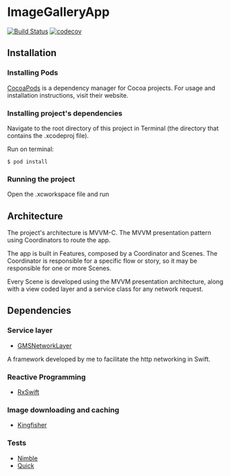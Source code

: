 # ImageGalleryApp

[![Build Status](https://travis-ci.com/GabrielSilveiraa/ImageGalleryApp.svg?token=7saYWsx5v6apX8usgxcf&branch=master)](https://travis-ci.com/GabrielSilveiraa/ImageGalleryApp) [![codecov](https://codecov.io/gh/GabrielSilveiraa/ImageGalleryApp/branch/develop/graph/badge.svg?token=NY3065LPW2)](https://codecov.io/gh/GabrielSilveiraa/ImageGalleryApp)

## Installation

### Installing Pods
[CocoaPods](https://cocoapods.org) is a dependency manager for Cocoa projects. For usage and installation instructions, visit their website.

### Installing project's dependencies
Navigate to the root directory of this project in Terminal (the directory that contains the .xcodeproj file).

Run on terminal:
```
$ pod install
```

### Running the project
Open the .xcworkspace file and run

## Architecture

The project's architecture is MVVM-C. The MVVM presentation pattern using Coordinators to route the app.

The app is built in Features, composed by a Coordinator and Scenes.
The Coordinator is responsible for a specific flow or story, so it may be responsible for one or more Scenes.

Every Scene is developed using the MVVM presentation architecture, along with a view coded layer and a service class for any network request.

## Dependencies

### Service layer

* [GMSNetworkLayer](https://github.com/GabrielSilveiraa/GMSNetworkLayer)

A framework developed by me to facilitate the http networking in Swift.

### Reactive Programming

* [RxSwift](https://github.com/ReactiveX/RxSwift)

### Image downloading and caching

* [Kingfisher](https://github.com/onevcat/Kingfisher)

### Tests

* [Nimble](https://github.com/Quick/Nimble)
* [Quick](https://github.com/Quick/Quick)
